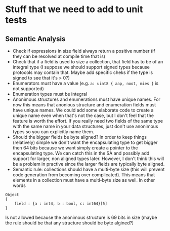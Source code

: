 ﻿# Stuff that we need to add to unit tests

## Semantic Analysis
- Check if expressions in size field always return a positive number (if they can be resolved at compile time that is)
- Check that if a field is used to size a collection, that field has to be of an integral type (I suppose we should support signed types because protocols may contain that. Maybe add specific cheks if the type is signed to see that it's > 0?)
- Enumerators must have a value (e.g. `a: uint8 { aap, noot, mies }` is not supported)
- Enumeration types must be integral
- Anonimous structures and enumerations must have unique names. For now this means that anonious structure and enumeration fields must have unique names. We could add some elaborate code to create a unique name even when that's not the case, but I don't feel that the feature is worth the effort. 
If you really need two fields of the same type with the same name in your data structures, just don't use anonimous types so you can explicitly name them. 
- Should the bigger fields be byte aligned? In order to keep things (relatively) simple we don't want the encapsulating type to get bigger then 64 bits because we want simply create a pointer to the encapsulating type.
We can catch this in the SA and possibly add support for larger, non aligned types later. However, I don't think this will be a problem in practive since the larger fields are typically byte aligned.
- Semantic rule: collections should have a multi-byte size (this will prevent code generation from becoming over complicated). This means that elements in a collection must have a multi-byte size as well. In other words
```
Object
{
	field : {a : int4, b : bool, c: int64}[5]
}
``` 
Is not allowed because the anonimous structure is 69 bits in size
(maybe the rule should be that any structure should be byte algined?)